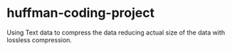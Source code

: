 # huffman-coding-project
Using Text data to compress the data reducing actual size of the data with lossless compression.
